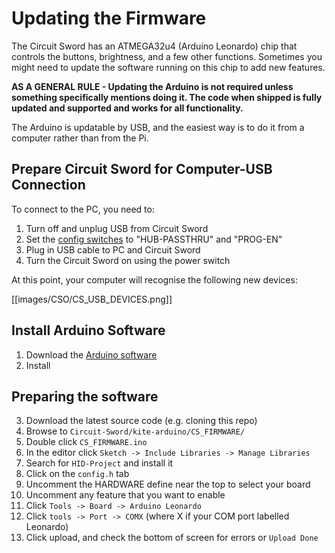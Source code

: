 # Updating the Firmware
The Circuit Sword has an ATMEGA32u4 (Arduino Leonardo) chip that controls the buttons, brightness, and a few other functions. Sometimes you might need to update the software running on this chip to add new features.

**AS A GENERAL RULE - Updating the Arduino is not required unless something specifically mentions doing it. The code when shipped is fully updated and supported and works for all functionality.**

The Arduino is updatable by USB, and the easiest way is to do it from a computer rather than from the Pi.

## Prepare Circuit Sword for Computer-USB Connection
To connect to the PC, you need to:

1. Turn off and unplug USB from Circuit Sword
2. Set the [config switches](https://github.com/kiteretro/Circuit-Sword/wiki/Configuration-Switches) to "HUB-PASSTHRU" and "PROG-EN"
3. Plug in USB cable to PC and Circuit Sword
4. Turn the Circuit Sword on using the power switch

At this point, your computer will recognise the following new devices:

[[images/CSO/CS_USB_DEVICES.png]]

## Install Arduino Software
1. Download the [Arduino software](https://www.arduino.cc/en/Main/Software)
2. Install

## Preparing the software
3. Download the latest source code (e.g. cloning this repo)
4. Browse to `Circuit-Sword/kite-arduino/CS_FIRMWARE/`
5. Double click `CS_FIRMWARE.ino`
6. In the editor click `Sketch -> Include Libraries -> Manage Libraries`
7. Search for `HID-Project` and install it
8. Click on the `config.h` tab
9. Uncomment the HARDWARE define near the top to select your board
10. Uncomment any feature that you want to enable
11. Click `Tools -> Board -> Arduino Leonardo`
12. Click `tools -> Port -> COMX` (where X if your COM port labelled Leonardo)
13. Click upload, and check the bottom of screen for errors or `Upload Done`
